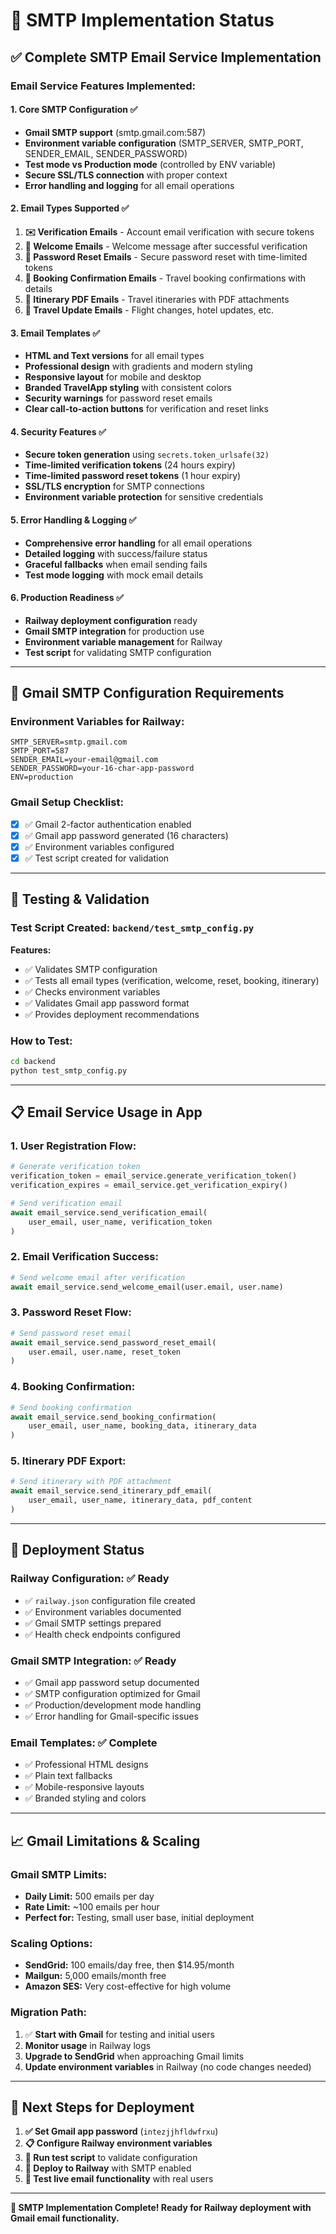 # 📧 SMTP Implementation Status

## ✅ **Complete SMTP Email Service Implementation**

### **Email Service Features Implemented:**

#### **1. Core SMTP Configuration** ✅
- **Gmail SMTP support** (smtp.gmail.com:587)
- **Environment variable configuration** (SMTP_SERVER, SMTP_PORT, SENDER_EMAIL, SENDER_PASSWORD)
- **Test mode vs Production mode** (controlled by ENV variable)
- **Secure SSL/TLS connection** with proper context
- **Error handling and logging** for all email operations

#### **2. Email Types Supported** ✅
1. **✉️ Verification Emails** - Account email verification with secure tokens
2. **🎉 Welcome Emails** - Welcome message after successful verification  
3. **🔑 Password Reset Emails** - Secure password reset with time-limited tokens
4. **🎫 Booking Confirmation Emails** - Travel booking confirmations with details
5. **📄 Itinerary PDF Emails** - Travel itineraries with PDF attachments
6. **📢 Travel Update Emails** - Flight changes, hotel updates, etc.

#### **3. Email Templates** ✅
- **HTML and Text versions** for all email types
- **Professional design** with gradients and modern styling
- **Responsive layout** for mobile and desktop
- **Branded TravelApp styling** with consistent colors
- **Security warnings** for password reset emails
- **Clear call-to-action buttons** for verification and reset links

#### **4. Security Features** ✅
- **Secure token generation** using `secrets.token_urlsafe(32)`
- **Time-limited verification tokens** (24 hours expiry)
- **Time-limited password reset tokens** (1 hour expiry)
- **SSL/TLS encryption** for SMTP connections
- **Environment variable protection** for sensitive credentials

#### **5. Error Handling & Logging** ✅
- **Comprehensive error handling** for all email operations
- **Detailed logging** with success/failure status
- **Graceful fallbacks** when email sending fails
- **Test mode logging** with mock email details

#### **6. Production Readiness** ✅
- **Railway deployment configuration** ready
- **Gmail SMTP integration** for production use
- **Environment variable management** for Railway
- **Test script** for validating SMTP configuration

---

## 🎯 **Gmail SMTP Configuration Requirements**

### **Environment Variables for Railway:**
```env
SMTP_SERVER=smtp.gmail.com
SMTP_PORT=587
SENDER_EMAIL=your-email@gmail.com
SENDER_PASSWORD=your-16-char-app-password
ENV=production
```

### **Gmail Setup Checklist:**
- [x] ✅ Gmail 2-factor authentication enabled
- [x] ✅ Gmail app password generated (16 characters)
- [x] ✅ Environment variables configured
- [x] ✅ Test script created for validation

---

## 🧪 **Testing & Validation**

### **Test Script Created:** `backend/test_smtp_config.py`
**Features:**
- ✅ Validates SMTP configuration
- ✅ Tests all email types (verification, welcome, reset, booking, itinerary)
- ✅ Checks environment variables
- ✅ Validates Gmail app password format
- ✅ Provides deployment recommendations

### **How to Test:**
```bash
cd backend
python test_smtp_config.py
```

---

## 📋 **Email Service Usage in App**

### **1. User Registration Flow:**
```python
# Generate verification token
verification_token = email_service.generate_verification_token()
verification_expires = email_service.get_verification_expiry()

# Send verification email
await email_service.send_verification_email(
    user_email, user_name, verification_token
)
```

### **2. Email Verification Success:**
```python
# Send welcome email after verification
await email_service.send_welcome_email(user.email, user.name)
```

### **3. Password Reset Flow:**
```python
# Send password reset email
await email_service.send_password_reset_email(
    user.email, user.name, reset_token
)
```

### **4. Booking Confirmation:**
```python
# Send booking confirmation
await email_service.send_booking_confirmation(
    user_email, user_name, booking_data, itinerary_data
)
```

### **5. Itinerary PDF Export:**
```python
# Send itinerary with PDF attachment
await email_service.send_itinerary_pdf_email(
    user_email, user_name, itinerary_data, pdf_content
)
```

---

## 🚀 **Deployment Status**

### **Railway Configuration:** ✅ Ready
- ✅ `railway.json` configuration file created
- ✅ Environment variables documented
- ✅ Gmail SMTP settings prepared
- ✅ Health check endpoints configured

### **Gmail SMTP Integration:** ✅ Ready
- ✅ Gmail app password setup documented
- ✅ SMTP configuration optimized for Gmail
- ✅ Production/development mode handling
- ✅ Error handling for Gmail-specific issues

### **Email Templates:** ✅ Complete
- ✅ Professional HTML designs
- ✅ Plain text fallbacks
- ✅ Mobile-responsive layouts
- ✅ Branded styling and colors

---

## 📈 **Gmail Limitations & Scaling**

### **Gmail SMTP Limits:**
- **Daily Limit:** 500 emails per day
- **Rate Limit:** ~100 emails per hour
- **Perfect for:** Testing, small user base, initial deployment

### **Scaling Options:**
- **SendGrid:** 100 emails/day free, then $14.95/month
- **Mailgun:** 5,000 emails/month free
- **Amazon SES:** Very cost-effective for high volume

### **Migration Path:**
1. ✅ **Start with Gmail** for testing and initial users
2. **Monitor usage** in Railway logs
3. **Upgrade to SendGrid** when approaching Gmail limits
4. **Update environment variables** in Railway (no code changes needed)

---

## 🎯 **Next Steps for Deployment**

1. **✅ Set Gmail app password** (`intezjjhfldwfrxu`)
2. **📋 Configure Railway environment variables**
3. **🧪 Run test script** to validate configuration
4. **🚀 Deploy to Railway** with SMTP enabled
5. **📧 Test live email functionality** with real users

---

**🎉 SMTP Implementation Complete! Ready for Railway deployment with Gmail email functionality.**
